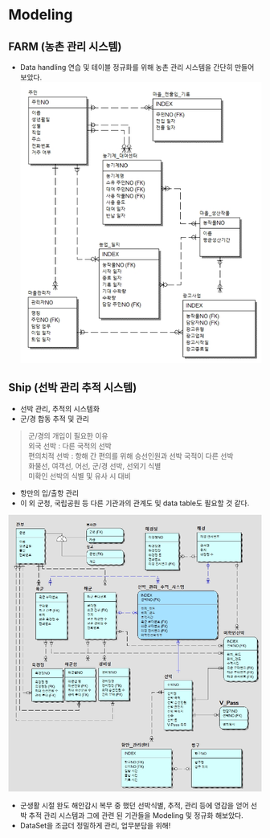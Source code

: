 # Modeling

## FARM (농촌 관리 시스템)
- Data handling 연습 및 테이블 정규화를 위해 농촌 관리 시스템을 간단히 만들어 보았다.
![jpg](./img/diagram4.jpeg)

## Ship (선박 관리 추적 시스템)
- 선박 관리, 추적의 시스템화
- 군/경 합동 추적 및 관리
> 군/경의 개입이 필요한 이유   
> 외국 선박 : 다른 국적의 선박   
> 편의치적 선박 : 항해 간 편의를 위해 승선인원과 선박 국적이 다른 선박   
> 화물선, 여객선, 어선, 군/경 선박, 선외기 식별   
> 미확인 선박의 식별 및 유사 시 대비   
- 항만의 입/출항 관리
- 이 외 군청, 국립공원 등 다른 기관과의 관계도 및 data table도 필요할 것 같다.

![jpg](./img/diagram0.jpeg)


- 군생활 시절 완도 해안감시 복무 중 했던 선박식별, 추적, 관리 등에 영감을 얻어 선박 추적 관리 시스템과 그에 관련 된 기관들을 Modeling 및 정규화 해보았다.
- DataSet을 조금더 정밀하게 관리, 업무분담을 위해!